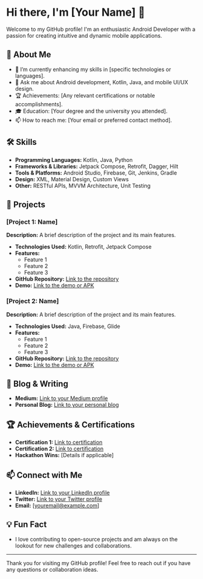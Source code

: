 # Hi there, I'm [Your Name] 👋

Welcome to my GitHub profile! I'm an enthusiastic Android Developer with a passion for creating intuitive and dynamic mobile applications. 

## 🚀 About Me

- 🌱 I’m currently enhancing my skills in [specific technologies or languages].
- 💬 Ask me about Android development, Kotlin, Java, and mobile UI/UX design.
- 🏆 Achievements: [Any relevant certifications or notable accomplishments].
- 🎓 Education: [Your degree and the university you attended].
- 📫 How to reach me: [Your email or preferred contact method].

## 🛠️ Skills

- **Programming Languages:** Kotlin, Java, Python
- **Frameworks & Libraries:** Jetpack Compose, Retrofit, Dagger, Hilt
- **Tools & Platforms:** Android Studio, Firebase, Git, Jenkins, Gradle
- **Design:** XML, Material Design, Custom Views
- **Other:** RESTful APIs, MVVM Architecture, Unit Testing

## 📱 Projects

### [Project 1: Name]
**Description:** A brief description of the project and its main features.

- **Technologies Used:** Kotlin, Retrofit, Jetpack Compose
- **Features:** 
  - Feature 1
  - Feature 2
  - Feature 3
- **GitHub Repository:** [Link to the repository](https://github.com/yourusername/project1)
- **Demo:** [Link to the demo or APK](#)

### [Project 2: Name]
**Description:** A brief description of the project and its main features.

- **Technologies Used:** Java, Firebase, Glide
- **Features:** 
  - Feature 1
  - Feature 2
  - Feature 3
- **GitHub Repository:** [Link to the repository](https://github.com/yourusername/project2)
- **Demo:** [Link to the demo or APK](#)

## 📄 Blog & Writing

- **Medium:** [Link to your Medium profile](https://medium.com/@yourusername)
- **Personal Blog:** [Link to your personal blog](https://yourblog.com)

## 🏆 Achievements & Certifications

- **Certification 1:** [Link to certification](#)
- **Certification 2:** [Link to certification](#)
- **Hackathon Wins:** [Details if applicable]

## 📫 Connect with Me

- **LinkedIn:** [Link to your LinkedIn profile](https://linkedin.com/in/yourusername)
- **Twitter:** [Link to your Twitter profile](https://twitter.com/yourusername)
- **Email:** [youremail@example.com]

## 💡 Fun Fact

- I love contributing to open-source projects and am always on the lookout for new challenges and collaborations.

---

Thank you for visiting my GitHub profile! Feel free to reach out if you have any questions or collaboration ideas.


